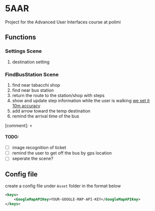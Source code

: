 # 5AAR
 Project for the Advanced User Interfaces course at polimi

## Functions

### Settings Scene

1. destination setting

### FindBusStation Scene

1. find near tabacchi shop
2. find near bus station
3. return the route to the station/shop with steps
4. show and update step information while the user is walking [we set it 10m accuracy](https://docs.unity3d.com/ScriptReference/LocationService.Start.html)
5. add arrow toward the temp destination
6. remind the arrival time of the bus

[comment]: <
#### TODO: 

- [ ] image recognition of ticket
- [ ] remind the user to get off the bus by gps location
- [ ] seperate the scene?

 ## Config file

create a config file under ```Asset``` folder in the format below

```xml
<keys>
    <GoogleMapAPIKey>YOUR-GOOGLE-MAP-API-KEY</GoogleMapAPIKey>
</keys>

```
>

